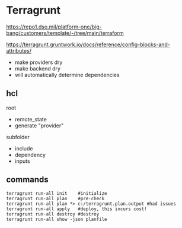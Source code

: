# Terragrunt

https://repo1.dso.mil/platform-one/big-bang/customers/template/-/tree/main/terraform

https://terragrunt.gruntwork.io/docs/reference/config-blocks-and-attributes/

- make providers dry
- make backend dry
- will automatically determine dependencies

## hcl
root
- remote_state
- generate "provider"

subfolder
- include
- dependency
- inputs

## commands
```
terragrunt run-all init    #initialize
terragrunt run-all plan    #pre-check
terragrunt run-all plan *> c:/terragrunt.plan.output #had issues
terragrunt run-all apply   #deploy, this incurs cost!
terragrunt run-all destroy #destroy
terragrunt run-all show -json planfile
```

